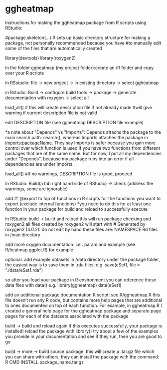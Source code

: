 ggheatmap
=========

Instructions for making the ggheatmap package from R scripts using RStudio:

#package.skeleton(...) # sets up basic directory structure for making a package, not personally recommended because you have 
#to manually edit some of the files that are automatically created

library(devtools)
library(roxygen2)

in the folder ggheatmap (my project folder):create an /R folder and copy over your R scripts

in RSstudio: file -> new project -> in existing directory -> select ggheatmap

in Rstudio: Build -> configure build tools -> package -> generate documentation with  roxygen -> select all

load_all() # this will create description file if not already made
#will give warning if current description file is not valid

edit DESCRIPTION file (see ggheatmap DESCRIPTION file example)

*a note about "Depends" vs "Imports": Depends attachs the package to the main search path: search(), whereas Imports attaches
the package in <imports:packageName>. They say Imports is safer because you gain more control over which function is used 
if you have two functions from different packages that are of the same name. But for now, I put all my dependencies under
"Depends", because my package runs into an error if all dependencies are under Imports. 

load_all() #if no warnings, DESCRIPTION file is good, proceed

In RStudio: Build(a tab right hand side of RStudio) -> check (address the warnings, some are ignorable)

add #' @export 
 to top of functions in R scripts for the functions you want to export (exclude internal functions)
*you need to do this for at least one function in your package for build and reload to successfully execute

In RStudio: build -> build and reload
this will run package checking and roxygen2
all files created by roxygen2 will start with # Generated by roxygen2 (4.0.2): do not edit by hand
these files are:
NAMESPACE
Rd files in /man directory

add more oxygen documentation: i.e.. param and example (see R/heatmap.ggplot.R) for example

optional: add example datasets in /data directory under the package folder, the easiest way is to save them in .rda files:
e.g. save(eSet1, file = “./data/eSet1.rda")

so after you load your package in R environment you can reference these data files with data()
e.g.
library(ggheatmap)
data(eSet1)

add an additional package documentation R script: see R/ggheatmap.R
this file doesn’t run any R code, but contains more help pages that are additional to ones documented on top of each function. 
For example, in ggheatmap.R I created a general help page for the ggheatmap package and 
separate page pages for each of the datasets associated with the package

build -> build and reload again
If this executes successfully, your package is installed! 
reload the package with library()
try about a few of the examples you provide in your documentation and see if they run, then you are good to go

build -> more -> build source package:
this will create a .tar.gz file which you can share with others, they can install the package with the command:
R CMD INSTALL package_name.tar.gz
